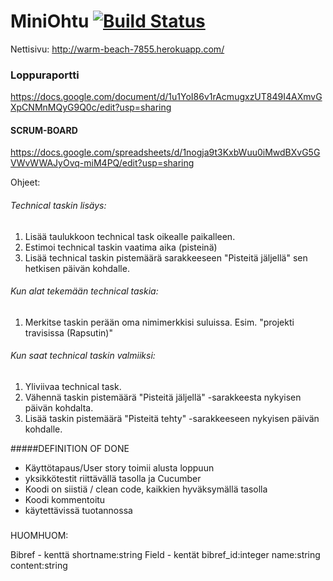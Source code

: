 # MiniOhtu [![Build Status](https://travis-ci.org/HuppuOsaajat/miniOhtu.svg)](https://travis-ci.org/HuppuOsaajat/miniOhtu)

Nettisivu: http://warm-beach-7855.herokuapp.com/

### Loppuraportti
https://docs.google.com/document/d/1u1YoI86v1rAcmugxzUT849I4AXmvGXpCNMnMQyG9Q0c/edit?usp=sharing

#### SCRUM-BOARD
https://docs.google.com/spreadsheets/d/1nogja9t3KxbWuu0iMwdBXvG5GVWvWWAJyOvq-miM4PQ/edit?usp=sharing

Ohjeet:
###### Technical taskin lisäys:
1. Lisää taulukkoon technical task oikealle paikalleen.
2. Estimoi technical taskin vaatima aika (pisteinä)
3. Lisää technical taskin pistemäärä sarakkeeseen "Pisteitä 
jäljellä" sen hetkisen päivän kohdalle.

###### Kun alat tekemään technical taskia:
1. Merkitse taskin perään oma nimimerkkisi suluissa. Esim. "projekti travisissa (Rapsutin)"

###### Kun saat technical taskin valmiiksi:
1. Yliviivaa technical task.
2. Vähennä taskin pistemäärä "Pisteitä jäljellä" -sarakkeesta nykyisen päivän kohdalta.
3. Lisää taskin pistemäärä "Pisteitä tehty" -sarakkeeseen nykyisen päivän kohdalle.


#####DEFINITION OF DONE
* Käyttötapaus/User story toimii alusta loppuun
* yksikkötestit riittävällä tasolla ja Cucumber
* Koodi on siistiä / clean code, kaikkien hyväksymällä tasolla
* Koodi kommentoitu
* käytettävissä tuotannossa

###

HUOMHUOM: 

Bibref - kenttä shortname:string
Field - kentät bibref_id:integer name:string content:string

